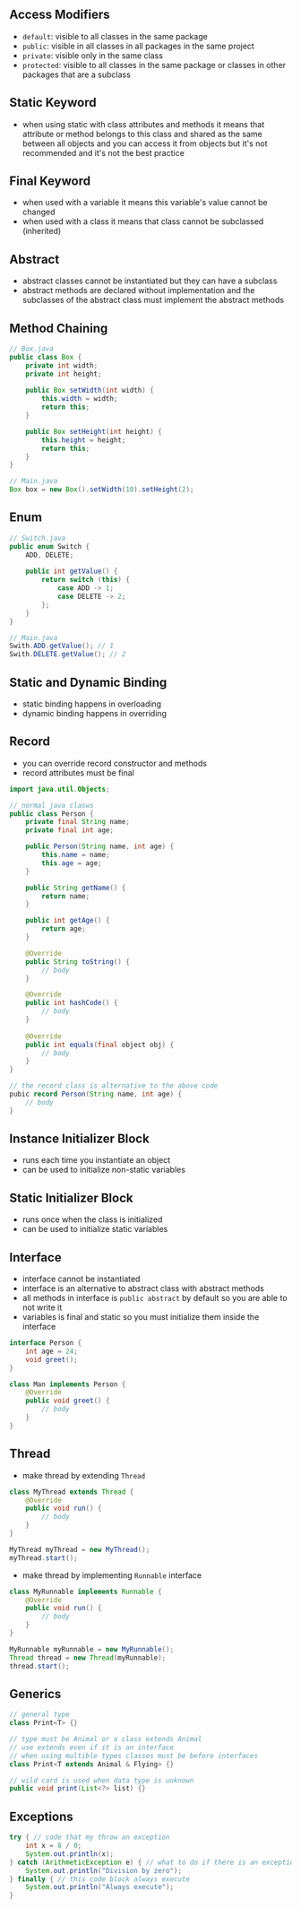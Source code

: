 ## Access Modifiers
- `default`: visible to all classes in the same package
- `public`: visible in all classes in all packages in the same project
- `private`: visible only in the same class
- `protected`: visible to all classes in the same package or classes in other packages that are a subclass

## Static Keyword
- when using static with class attributes and methods it means that attribute or method belongs to this class and shared as the same between all objects and you can access it from objects but it's not recommended and it's not the best practice 

## Final Keyword
- when used with a variable it means this variable's value cannot be changed
- when used with a class it means that class cannot be subclassed (inherited)

## Abstract
- abstract classes cannot be instantiated but they can have a subclass
- abstract methods are declared without implementation and the subclasses of the abstract class must implement the abstract methods

## Method Chaining
```java
// Box.java
public class Box {  
    private int width;
    private int height;
  
    public Box setWidth(int width) {
        this.width = width;
        return this;
    }

    public Box setHeight(int height) {
        this.height = height;
        return this;
    }
}

// Main.java
Box box = new Box().setWidth(10).setHeight(2);
```

## Enum
```java
// Switch.java
public enum Switch {
    ADD, DELETE;
    
    public int getValue() {
        return switch (this) {
            case ADD -> 1;
            case DELETE -> 2;
        };
    }
}

// Main.java
Swith.ADD.getValue(); // 1
Swith.DELETE.getValue(); // 2
```

## Static and Dynamic Binding
- static binding happens in overloading
- dynamic binding happens in overriding

## Record
- you can override record constructor and methods
- record attributes must be final
```java
import java.util.Objects;

// normal java clasws
public class Person {
    private final String name;
    private final int age;

    public Person(String name, int age) {
        this.name = name;
        this.age = age;
    }

    public String getName() {
        return name;
    }

    public int getAge() {
        return age;
    }

    @Override
    public String toString() {
        // body
    }

    @Override
    public int hashCode() {
        // body
    }
	
    @Override
    public int equals(final object obj) {
        // body
    }
}

// the record class is alternative to the above code
pubic record Person(String name, int age) {
	// body
}
```

## Instance Initializer Block
- runs each time you instantiate an object
- can be used to initialize non-static variables

## Static Initializer Block
- runs once when the class is initialized
- can be used to initialize static variables

## Interface
- interface cannot be instantiated
- interface is an alternative to abstract class with abstract methods
- all methods in interface is `public abstract` by default so you are able to not write it
- variables is final and static so you must initialize them inside the interface
```java
interface Person {
	int age = 24;
	void greet();
}

class Man implements Person {
	@Override
	public void greet() {
		// body
	}
}
```

## Thread
- make thread by extending `Thread`
```java
class MyThread extends Thread {
	@Override
	public void run() {
		// body
	}
}

MyThread myThread = new MyThread();
myThread.start();
```

- make thread by implementing `Runnable` interface
```java
class MyRunnable implements Runnable {
	@Override
	public void run() {
		// body
	}
}

MyRunnable myRunnable = new MyRunnable();
Thread thread = new Thread(myRunnable);
thread.start();
```

## Generics
```java
// general type
class Print<T> {}

// type must be Animal or a class extends Animal
// use extends even if it is an interface
// when using multible types classes must be before interfaces
class Print<T extends Animal & Flying> {}

// wild card is used when data type is unknown
public void print(List<?> list) {}
```

## Exceptions
```java
try { // code that my throw an exception
	int x = 8 / 0;
	System.out.println(x);
} catch (ArithmeticException e) { // what to do if there is an exception
	System.out.println("Division by zero");
} finally { // this code block always execute
	System.out.println("Always execute");
}
```